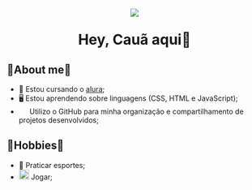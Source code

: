 <h1 align="center"> 
<img src="https://i.pinimg.com/originals/b0/07/f0/b007f0adc278a79dcc7e4807bdf41629.jpg" />
<p>Hey, Cauã aqui👋</p>
</h1>

## 📌About me📌


- 📝 Estou cursando o [alura](https://www.alura.com.br);
- 🖥️ Estou aprendendo sobre linguagens (CSS, HTML e JavaScript);
- <img src="https://cdn-icons-png.flaticon.com/512/25/25231.png" height="17" width="17"/> Utilizo o GitHub para minha organização e compartilhamento de projetos desenvolvidos;

## 📍Hobbies📍
- 🏀 Praticar esportes;
- <img src="https://i.imgur.com/ig7F141.png" height="20" widht="20"/> Jogar;
